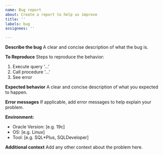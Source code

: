 ```yaml
---
name: Bug report
about: Create a report to help us improve
title: ''
labels: bug
assignees: ''

---
```


**Describe the bug**
A clear and concise description of what the bug is.

**To Reproduce**
Steps to reproduce the behavior:
1. Execute query '...'
2. Call procedure '...'
3. See error

**Expected behavior**
A clear and concise description of what you expected to happen.

**Error messages**
If applicable, add error messages to help explain your problem.

**Environment:**
 - Oracle Version: [e.g. 19c]
 - OS: [e.g. Linux]
 - Tool: [e.g. SQL*Plus, SQLDeveloper]

**Additional context**
Add any other context about the problem here.